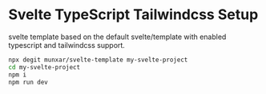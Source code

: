 # Svelte TypeScript Tailwindcss Setup

svelte template based on the default svelte/template with enabled typescript and tailwindcss support.

```bash
npx degit munxar/svelte-template my-svelte-project
cd my-svelte-project
npm i
npm run dev
```
